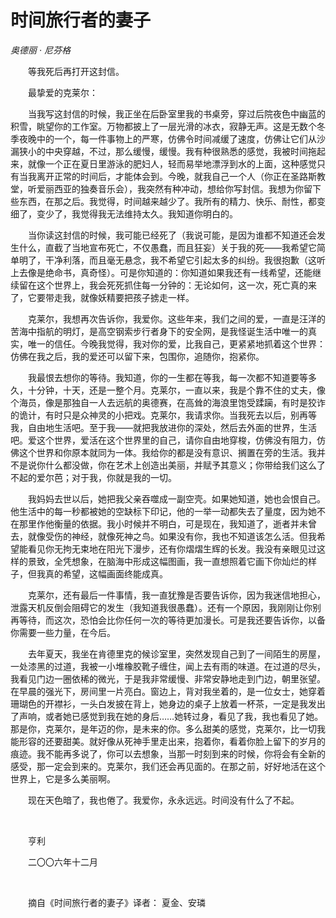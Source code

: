 # 时间旅行者的妻子

*奥德丽 · 尼芬格*

　　等我死后再打开这封信。

　　最挚爱的克莱尔：

　　当我写这封信的时候，我正坐在后卧室里我的书桌旁，穿过后院夜色中幽蓝的积雪，眺望你的工作室。万物都披上了一层光滑的冰衣，寂静无声。这是无数个冬季夜晚中的一个，每一件事物上的严寒，仿佛令时间减缓了速度，仿佛让它们从沙漏狭小的中央穿越，不过，那么缓慢，缓慢。我有种很熟悉的感觉，我被时间拖起来，就像一个正在夏日里游泳的肥妇人，轻而易举地漂浮到水的上面，这种感觉只有当我离开正常的时间后，才能体会到。今晚，就我自己一个人（你正在圣路斯教堂，听爱丽西亚的独奏音乐会），我突然有种冲动，想给你写封信。我想为你留下些东西，在那之后。我觉得，时间越来越少了。我所有的精力、快乐、耐性，都变细了，变少了，我觉得我无法维持太久。我知道你明白的。

　　当你读这封信的时候，我可能已经死了（我说可能，是因为谁都不知道还会发生什么，直截了当地宣布死亡，不仅愚蠢，而且狂妄）关于我的死——我希望它简单明了，干净利落，而且毫无悬念，我不希望它引起太多的纠纷。我很抱歉（这听上去像是绝命书，真奇怪）。可是你知道的：你知道如果我还有一线希望，还能继续留在这个世界上，我会死死抓住每一分钟的：无论如何，这一次，死亡真的来了，它要带走我，就像妖精要把孩子掳走一样。

　　克莱尔，我想再次告诉你，我爱你。这些年来，我们之间的爱，一直是汪洋的苦海中指航的明灯，是高空钢索步行者身下的安全网，是我怪诞生活中唯一的真实，唯一的信任。今晚我觉得，我对你的爱，比我自己，更紧紧地抓着这个世界：仿佛在我之后，我的爱还可以留下来，包围你，追随你，抱紧你。

　　我最恨去想你的等待。我知道，你的一生都在等我，每一次都不知道要等多久，十分钟，十天，还是一整个月。克莱尔，一直以来，我是个靠不住的丈夫，像个海员，像是那独自一人去远航的奥德赛，在高耸的海浪里饱受蹂躏，有时是狡诈的诡计，有时只是众神灵的小把戏。克莱尔，我请求你。当我死去以后，别再等我，自由地生活吧。至于我——就把我放进你的深处，然后去外面的世界，生活吧。爱这个世界，爱活在这个世界里的自己，请你自由地穿梭，仿佛没有阻力，仿佛这个世界和你原本就同为一体。我给你的都是没有意识、搁置在旁的生活。我并不是说你什么都没做，你在艺术上创造出美丽，并赋予其意义；你带给我们这么了不起的爱尔芭；对于我，你就是我的一切。

　　我妈妈去世以后，她把我父亲吞噬成一副空壳。如果她知道，她也会恨自己。他生活中的每一秒都被她的空缺标下印记，他的一举一动都失去了量度，因为她不在那里作他衡量的依据。我小时候并不明白，可是现在，我知道了，逝者并未曾去，就像受伤的神经，就像死神之鸟。如果没有你，我也不知道该怎么活。但我希望能看见你无拘无束地在阳光下漫步，还有你熠熠生辉的长发。我没有亲眼见过这样的景致，全凭想象，在脑海中形成这幅图画，我一直想照着它画下你灿烂的样子，但我真的希望，这幅画面终能成真。

　　克莱尔，还有最后一件事情，我一直犹豫是否要告诉你，因为我迷信地担心，泄露天机反倒会阻碍它的发生（我知道我很愚蠢）。还有一个原因，我刚刚让你别再等待，而这次，恐怕会比你任何一次的等待更加漫长。可是我还要告诉你，以备你需要一些力量，在今后。

　　去年夏天，我坐在肯德里克的候诊室里，突然发现自己到了一间陌生的房屋，一处漆黑的过道，我被一小堆橡胶靴子缠住，闻上去有雨的味道。在过道的尽头，我看见门边一圈依稀的微光，于是我非常缓慢、非常安静地走到门边，朝里张望。在早晨的强光下，房间里一片亮白。窗边上，背对我坐着的，是一位女士，她穿着珊瑚色的开襟衫，一头白发披在背上，她身边的桌子上放着一杯茶，一定是我发出了声响，或者她已感觉到我在她的身后……她转过身，看见了我，我也看见了她。那是你，克莱尔，是年迈的你，是未来的你。多么甜美的感觉，克莱尔，比一切我能形容的还要甜美。就好像从死神手里走出来，抱着你，看着你脸上留下的岁月的痕迹。我不能再多说了，你可以去想象，当那一时刻到来的时候，你将会有全新的感受，那一定会到来的。克莱尔，我们还会再见面的。在那之前，好好地活在这个世界上，它是多么美丽啊。

　　现在天色暗了，我也倦了。我爱你，永永远远。时间没有什么了不起。

<br />

　　亨利

　　二〇〇六年十二月

<br />

　　摘自《时间旅行者的妻子》译者： 夏金、安璘